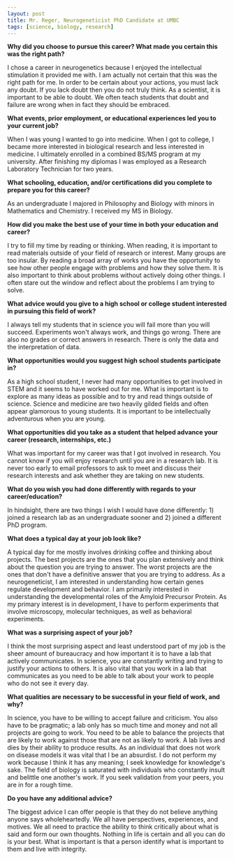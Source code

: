 ```yaml
---
layout: post
title: Mr. Reger, Neurogeneticist PhD Candidate at UMBC
tags: [science, biology, research]
---
```


**Why did you choose to pursue this career?  What made you certain this was the right path?**

I chose a career in neurogenetics because I enjoyed the intellectual stimulation it provided me with. I am actually not certain that this was the right path for me. In order to be certain about your actions, you must lack any doubt. If you lack doubt then you do not truly think. As a scientist, it is important to be able to doubt. We often teach students that doubt and failure are wrong when in fact they should be embraced.

**What events, prior employment, or educational experiences led you to your current job?**

When I was young I wanted to go into medicine. When I got to college, I became more interested in biological research and less interested in medicine. I ultimately enrolled in a combined BS/MS program at my university. After finishing my diplomas I was employed as a Research Laboratory Technician for two years.

**What schooling, education, and/or certifications did you complete to prepare you for this career?**

As an undergraduate I majored in Philosophy and Biology with minors in Mathematics and Chemistry. I received my MS in Biology.

**How did you make the best use of your time in both your education and career?**

I try to fill my time by reading or thinking. When reading, it is important to read materials outside of your field of research or interest. Many groups are too insular. By reading a broad array of works you have the opportunity to see how other people engage with problems and how they solve them. It is also important to think about problems without actively doing other things. I often stare out the window and reflect about the problems I am trying to solve.

**What advice would you give to a high school or college student interested in pursuing this field of work?**

I always tell my students that in science you will fail more than you will succeed. Experiments won't always work, and things go wrong. There are also no grades or correct answers in research. There is only the data and the interpretation of data.

**What opportunities would you suggest high school students participate in?**

As a high school student, I never had many opportunities to get involved in STEM and it seems to have worked out for me. What is important is to explore as many ideas as possible and to try and read things outside of science. Science and medicine are two heavily gilded fields and often appear glamorous to young students. It is important to be intellectually adventurous when you are young.

**What opportunities did you take as a student that helped advance your career (research, internships, etc.)**

What was important for my career was that I got involved in research. You cannot know if you will enjoy research until you are in a research lab. It is never too early to email professors to ask to meet and discuss their research interests and ask whether they are taking on new students.

**What do you wish you had done differently with regards to your career/education?**

In hindsight, there are two things I wish I would have done differently: 1) joined a research lab as an undergraduate sooner and 2) joined a different PhD program.

**What does a typical day at your job look like?**

A typical day for me mostly involves drinking coffee and thinking about projects. The best projects are the ones that you plan extensively and think about the question you are trying to answer. The worst projects are the ones that don't have a definitive answer that you are trying to address. As a neurogeneticist, I am interested in understanding how certain genes regulate development and behavior. I am primarily interested in understanding the developmental roles of the Amyloid Precursor Protein. As my primary interest is in development, I have to perform experiments that involve microscopy, molecular techniques, as well as behavioral experiments.

**What was a surprising aspect of your job?**

I think the most surprising aspect and least understood part of my job is the sheer amount of bureaucracy and how important it is to have a lab that actively communicates. In science, you are constantly writing and trying to justify your actions to others. It is also vital that you work in a lab that communicates as you need to be able to talk about your work to people who do not see it every day.

**What qualities are necessary to be successful in your field of work, and why?**

In science, you have to be willing to accept failure and criticism. You also have to be pragmatic; a lab only has so much time and money and not all projects are going to work. You need to be able to balance the projects that are likely to work against those that are not as likely to work. A lab lives and dies by their ability to produce results. As an individual that does not work on disease models it was vital that I be an absurdist. I do not perform my work because I think it has any meaning; I seek knowledge for knowledge's sake. The field of biology is saturated with individuals who constantly insult and belittle one another's work. If you seek validation from your peers, you are in for a rough time.

**Do you have any additional advice?**

The biggest advice I can offer people is that they do not believe anything anyone says wholeheartedly. We all have perspectives, experiences, and motives. We all need to practice the ability to think critically about what is said and form our own thoughts. Nothing in life is certain and all you can do is your best. What is important is that a person identify what is important to them and live with integrity.
